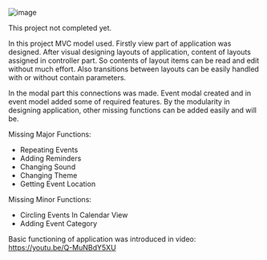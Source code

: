 ![image](https://drive.google.com/uc?export=view&id=1aloe_eHdsXV1rrcOyt2nnFLyC_iAFkxB)

This project not completed yet.

In this project MVC model used. Firstly view part of application was designed. After visual designing layouts of application, content of layouts assigned in controller part. So contents of layout items can be read and edit without much effort. Also transitions between layouts can be easily handled with or without contain parameters.

In the modal part this connections was made. Event modal created and in event model added some of required features. By the modularity in designing application, other missing functions can be added easily and will be.

Missing Major Functions:
- Repeating Events
- Adding Reminders
- Changing Sound
- Changing Theme
- Getting Event Location

Missing Minor Functions:
- Circling Events In Calendar View
- Adding Event Category


Basic functioning of application was introduced in video: https://youtu.be/Q-MuNBdY5XU
